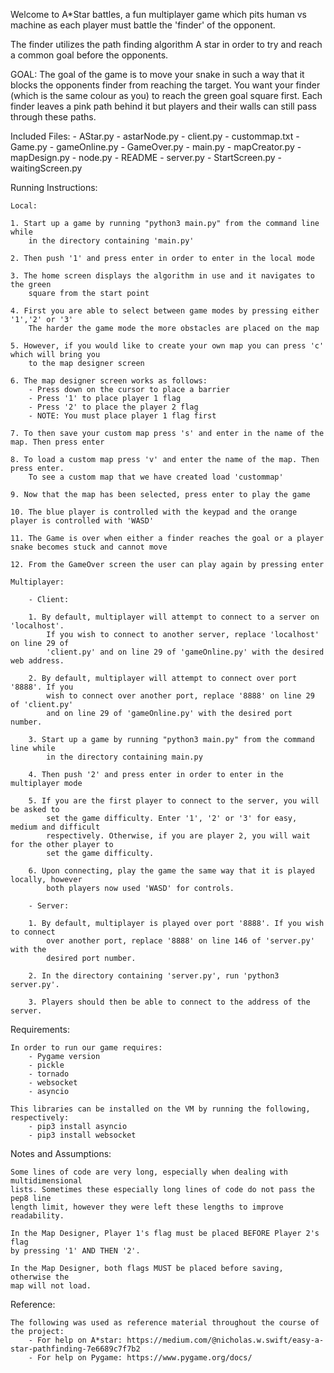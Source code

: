 Welcome to A*Star battles, a fun multiplayer game which pits
human vs machine as each player must battle the 'finder' of the
opponent.

The finder utilizes the path finding algorithm A star in order
to try and reach a common goal before the opponents.

GOAL:
The goal of the game is to move your snake in such a way that
it blocks the opponents finder from reaching the target.
You want your finder (which is the same colour as you) to reach
the green goal square first. Each finder leaves a pink path behind
it but players and their walls can still pass through these paths.

Included Files:
    - AStar.py
    - astarNode.py
    - client.py
    - custommap.txt
    - Game.py
    - gameOnline.py
    - GameOver.py
    - main.py
    - mapCreator.py
    - mapDesign.py
    - node.py
    - README
    - server.py
    - StartScreen.py
    - waitingScreen.py

Running Instructions:

    Local:

    1. Start up a game by running "python3 main.py" from the command line while
        in the directory containing 'main.py'

    2. Then push '1' and press enter in order to enter in the local mode

    3. The home screen displays the algorithm in use and it navigates to the green
        square from the start point

    4. First you are able to select between game modes by pressing either '1','2' or '3'
        The harder the game mode the more obstacles are placed on the map

    5. However, if you would like to create your own map you can press 'c' which will bring you
        to the map designer screen

    6. The map designer screen works as follows:
        - Press down on the cursor to place a barrier
        - Press '1' to place player 1 flag
        - Press '2' to place the player 2 flag
        - NOTE: You must place player 1 flag first

    7. To then save your custom map press 's' and enter in the name of the map. Then press enter

    8. To load a custom map press 'v' and enter the name of the map. Then press enter.
        To see a custom map that we have created load 'custommap'

    9. Now that the map has been selected, press enter to play the game

    10. The blue player is controlled with the keypad and the orange player is controlled with 'WASD'

    11. The Game is over when either a finder reaches the goal or a player snake becomes stuck and cannot move

    12. From the GameOver screen the user can play again by pressing enter

    Multiplayer:

        - Client:

        1. By default, multiplayer will attempt to connect to a server on 'localhost'.
            If you wish to connect to another server, replace 'localhost' on line 29 of
            'client.py' and on line 29 of 'gameOnline.py' with the desired web address.

        2. By default, multiplayer will attempt to connect over port '8888'. If you
            wish to connect over another port, replace '8888' on line 29 of 'client.py'
            and on line 29 of 'gameOnline.py' with the desired port number.

        3. Start up a game by running "python3 main.py" from the command line while
            in the directory containing main.py

        4. Then push '2' and press enter in order to enter in the multiplayer mode

        5. If you are the first player to connect to the server, you will be asked to
            set the game difficulty. Enter '1', '2' or '3' for easy, medium and difficult
            respectively. Otherwise, if you are player 2, you will wait for the other player to
            set the game difficulty.

        6. Upon connecting, play the game the same way that it is played locally, however
            both players now used 'WASD' for controls.

        - Server:

        1. By default, multiplayer is played over port '8888'. If you wish to connect
            over another port, replace '8888' on line 146 of 'server.py' with the
            desired port number.

        2. In the directory containing 'server.py', run 'python3 server.py'.

        3. Players should then be able to connect to the address of the server.


Requirements:

    In order to run our game requires:
        - Pygame version
        - pickle
        - tornado
        - websocket
        - asyncio

    This libraries can be installed on the VM by running the following, respectively:
        - pip3 install asyncio
        - pip3 install websocket


Notes and Assumptions:

    Some lines of code are very long, especially when dealing with multidimensional
    lists. Sometimes these especially long lines of code do not pass the pep8 line
    length limit, however they were left these lengths to improve readability.

    In the Map Designer, Player 1's flag must be placed BEFORE Player 2's flag
    by pressing '1' AND THEN '2'.

    In the Map Designer, both flags MUST be placed before saving, otherwise the
    map will not load.

Reference:

    The following was used as reference material throughout the course of the project:
        - For help on A*star: https://medium.com/@nicholas.w.swift/easy-a-star-pathfinding-7e6689c7f7b2
        - For help on Pygame: https://www.pygame.org/docs/
